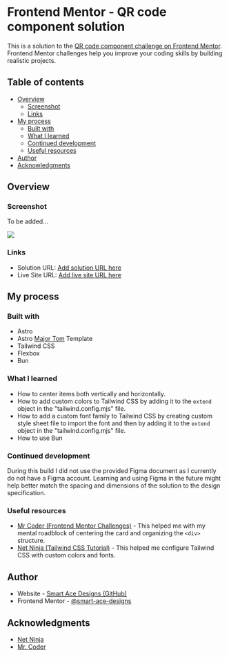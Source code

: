 # Frontend Mentor - QR code component solution

This is a solution to the [QR code component challenge on Frontend Mentor](https://www.frontendmentor.io/challenges/qr-code-component-iux_sIO_H). Frontend Mentor challenges help you improve your coding skills by building realistic projects.

## Table of contents

- [Overview](#overview)
  - [Screenshot](#screenshot)
  - [Links](#links)
- [My process](#my-process)
  - [Built with](#built-with)
  - [What I learned](#what-i-learned)
  - [Continued development](#continued-development)
  - [Useful resources](#useful-resources)
- [Author](#author)
- [Acknowledgments](#acknowledgments)

## Overview

### Screenshot

To be added...

![](./screenshot.jpg)

### Links

- Solution URL: [Add solution URL here](https://your-solution-url.com)
- Live Site URL: [Add live site URL here](https://your-live-site-url.com)

## My process

### Built with

- Astro
- Astro [Major Tom](https://github.com/Smart-Ace-Designs/Astro-Major-Tom) Template
- Tailwind CSS
- Flexbox
- Bun

### What I learned

- How to center items both vertically and horizontally.
- How to add custom colors to Tailwind CSS by adding it to the `extend` object in the "tailwind.config.mjs" file.
- How to add a custom font family to Tailwind CSS by creating custom style sheet file to import the font and then by adding it to the `extend` object in the "tailwind.config.mjs" file.
- How to use Bun

### Continued development

During this build I did not use the provided Figma document as I currently do not have a Figma account. Learning and using Figma in the future might help better match the spacing and dimensions of the solution to the design specification.

### Useful resources

- [Mr Coder (Frontend Mentor Challenges)](https://www.youtube.com/watch?v=5BBYPntB-GY) - This helped me with my mental roadblock of centering the card and organizing the `<div>` structure.
- [Net Ninja (Tailwind CSS Tutorial)](https://www.youtube.com/watch?v=6UVQlB1eo5A&list=PL4cUxeGkcC9gpXORlEHjc5bgnIi5HEGhw&index=5) - This helped me configure Tailwind CSS with custom colors and fonts.

## Author

- Website - [Smart Ace Designs (GitHub)](https://github.com/Smart-Ace-Designs)
- Frontend Mentor - [@smart-ace-designs](https://www.frontendmentor.io/profile/Smart-Ace-Designs)

## Acknowledgments

- [Net Ninja](https://www.youtube.com/@NetNinja)
- [Mr. Coder](https://www.youtube.com/@MrCoderYt)

